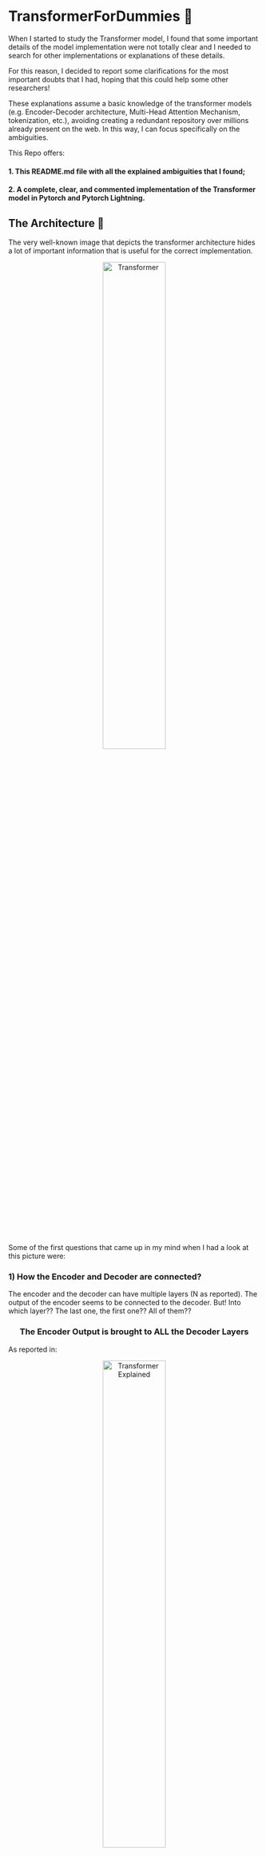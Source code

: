# TransformerForDummies :rocket:
When I started to study the Transformer model, I found that some important details of the model implementation were not totally clear and I needed to search for other implementations or explanations of these details.

For this reason, I decided to report some clarifications for the most important doubts that I had, hoping that this could help some other researchers!

These explanations assume a basic knowledge of the transformer models (e.g. Encoder-Decoder architecture, Multi-Head  Attention Mechanism, tokenization, etc.), avoiding creating a redundant repository over millions already present on the web. In this way, I can focus specifically on the ambiguities.

This Repo offers:

#### 1. This README.md file with all the explained ambiguities that I found;
#### 2. A complete, clear, and commented implementation of the Transformer model in Pytorch and Pytorch Lightning.


## The Architecture :tada: 
The very well-known image that depicts the transformer architecture hides a lot of important information that is useful for the correct implementation.
<p align="center">
<img src="./assets/Transformer_architecture.png" alt="Transformer" width="50%"/>
</p>

Some of the first questions that came up in my mind when I had a look at this picture were:
### 1) **How the Encoder and Decoder are connected?**

The encoder and the decoder can have multiple layers (N as reported). The output of the encoder seems to be connected to the decoder. 
But! Into which layer?? The last one, the first one?? All of them??

### <center>**The Encoder Output is brought to ALL the Decoder Layers**</center>
As reported in:

<p align="center">
<img src="./assets/transformer_explained.png" alt="Transformer Explained" width="50%"/>
</p>

Picture taken by (https://www.truefoundry.com/blog/transformer-architecture)

### 2) **How is the encoder's output connected to the 'Multi-Head Attention of the Decoder'?**
Every attention block has three inputs that should Query, Key, and Value. Which one is what??

###  <p align=center>**The Keys and the Values come from the Encoder, the Queries come from the last sublayer of the decoder.**</p>

<p align="center">
<img src="./assets/answer_2.jpg" alt="Paragraph" width="35%"/>
</p>

Both the above answers could be extracted with a bit of interpretation from:
<p align="center">
<img src="./assets/paragraph_1.jpg" alt="Paragraph" width="70%"/>
</p>
Notice the phrase: 

*This allows every position in the decoder to attend over all the positions in the input sequence*, this sentence will also be useful later.


### 3) **What's the difference between the three different attention blocks?**

In the rest of the README we'll call:
- **Self-Attention block** of the encoder: the attention block of the encoder (of course :) )
- **Masked-Self-Attention block** of the decoder: you got it!
- **Cross-Attention block**: the block where the encoder is connected to the decoder.

Later a more detailed answer!

## The Masks :collision:

I admit that I struggled a bit to understand well how the masking is used in this model, mainly because a looot of things are given for granted, and appear clear and obvious only when you start to implement things and problems come up.

### 1) **How the mask is included in the Masked-Self-Attention block of the decoder?**

### The Look-Ahead/Causal Mask

First of all, I would have named the "Look Ahead Mask" as the "DON'T Look Ahead Mask". This mask is used by the decoder to allow the computation of attention only backward in the sentence.

Yes, it makes sense, but why?? Well, because at the inference time, the decoder will act in an auto-regressive manner, which means that it only has the encoder's input as a complete sentence, and the decoder should generate a word at a time during inference. Hence, only using the already generated words. For this reason, we need to force at training time to learn to predict the ground-truth output sentence without looking at the next words, otherwise, that's cheating!

Here we report the shape of the "Don't look ahead mask" also called "Causal Mask":
$M^C \in \mathbb{R}^{L x L}$

$$M^C = \begin{bmatrix} 
0 & -\infty & -\infty &  -\infty & -\infty &  -\infty  \\\
0 & 0 & -\infty & -\infty & -\infty & -\infty \\\
0 & 0 & 0 & -\infty & -\infty & -\infty \\\
0 & 0 & 0 & 0 & -\infty & -\infty \\\
0 & 0 & 0 & 0 & 0 & -\infty \\\
0 & 0 & 0 & 0 & 0 & 0 
\end{bmatrix}
$$

Notice that the size of the mask is $L \times L$ which is the length of the sentence. 

The matrix is composed of zeros and $-\infty$, we'll see in a moment why.

### **The computation of the masked attention is then**:


$$
    \mathop{\text{Attention}}(Q, K, V) = \mathop{\text{Softmax}}\bigg(\frac{QK^{T}}{\sqrt{d_k}} + M^C\bigg)V
$$

Notice the mask is inside the softmax function.

This is done because if we consider $Q \in \mathbb{R}^{L \times 1}, K \in \mathbb{R}^{L \times 1}, V \in \mathbb{R}^{L \times 1}$. We would have $QK^{T} \in \mathbb{R}^{L \times L}$

Now, **the $\mathop{\text{Softmax}}$ function is applied row-wise**, this is just because the later multiplication with $V$ is on the right-hand side.

Remind that $\mathop{\text{Softmax}}(x_i) = \frac{e^{x_i}}{\sum_i e^{x_i}}$, where the $x_i$ is in a set $X = {x_1, x_2, ..., x_n}$, this function just reweights the value to be summed to 1.

Hence, when the value is $-\infty$ the softmax gives a weight of $0$ that means "don't consider this value".

With an example everything is always clearer!

$$Q = K = V = \begin{bmatrix}1 \\\
2 \\\
3 \\\
4 \\\
5 \\\
6 \end{bmatrix} \in \mathbb{R}^{L \times 1}, L = 6
$$

$$QK^{T} = \begin{bmatrix} 1 \\\
2 \\\
3 \\\
4 \\\
5 \\\
6 \end{bmatrix} * \begin{bmatrix} 1 & 2 & 3 & 4 & 5 & 6 \end{bmatrix} \\
= \begin{bmatrix} 1 & 2 & 3 & 4 & 5 & 6 \\\ 
2 & 4 & 6 & 8 & 10 & 12 \\\
3 & 6 & 9 & 12 & 15 & 18 \\\
4 & 8 & 12 & 16 & 20 & 24  \\\ 
5 & 10 & 15 & 20 & 25 & 30\\\
6 & 12 & 18 & 24 & 30 & 36 
\end{bmatrix}$$

That of course is simmetric. Moreover, we have that $QK^{T} = \frac{QK^{T}}{\sqrt{d_k}}$ where $d_k$ is just the dimension of the single vector that in our example is just 1.

$$\frac{QK^{T}}{\sqrt{d_k}} = \begin{bmatrix} 1 & 2 & 3 & 4 & 5 & 6 \\\ 
2 & 4 & 6 & 8 & 10 & 12 \\\
3 & 6 & 9 & 12 & 15 & 18 \\\
4 & 8 & 12 & 16 & 20 & 24  \\\ 
5 & 10 & 15 & 20 & 25 & 30\\\
6 & 12 & 18 & 24 & 30 & 36 
\end{bmatrix}$$

$$\frac{QK^{T}}{\sqrt{d_k}} + M^C = \begin{bmatrix} 
1 & -\infty & -\infty & -\infty & -\infty &  -\infty  \\\
2 & 4 & -\infty & -\infty & -\infty & -\infty \\\
3 & 6 & 9 & -\infty & -\infty & -\infty \\\
4 & 8 & 12 & 16 & -\infty &  -\infty\\\
5 & 10 & 15 & 20 & 25 & -\infty  \\\
6 & 12 & 18 & 24 & 30 & 36 
\end{bmatrix}$$

Now we need to apply the **softmax function ROW-WISE**. Why row-wise? because remember that we are using column vectors:
$Q = K = V \in \mathbb{R}^{L \times 1}$ for this reason after the softmax we have $\mathop{\text{Softmax}}(\frac{QK^T}{\sqrt{d_k}}) \in \mathbb{R}^{L \times L}$ that multiplied by $V \in \mathbb{R}^{L \times 1}$ we have a new column vector $A \in \mathbb{R}^{L \times 1}$ ( $(L \times L) \times (L \times 1) = L \times (L \times L) \times 1 = L \times 1$ )


### ACHTUNG :anger:

#### 1. The softmax function is numerically unstable for $-\infty$. For this reason, we need to modify $-\infty$ values in a VERY HIGH NEGATIVE VALUE like -1E15;
#### 2. The softmax function is applied "for each row"! But remember how Pytorch handles the dimensions!

This could be trivial for the practitioners but it's important to explicate everything (the repo is called **TransformerForDummies** after all :D)

First of all, remember what the "dimensions" mean in pytorch: dim = 0, means that you are indexing through the rows! Dim = 1  means that you are indexing through the columns.
<p align="center">
<img src="./assets/tensor.jpg" alt="Transformer Explained" width="70%"/>
</p>

However, the Pytorch documentation of the softmax function reports:
<p align="center">
<img src="./assets/softmax.png" alt="Transformer Explained" width="90%"/>
</p>

That in this case means that every row will be "collapsed" independently to compute the softmax.
Hence, after the:

```python
values = torch.softmax(values, dim=-1)
```
Using the last dimension! That in our case will be all the whole rows!

We'll have:

$$
    \mathop{\text{Softmax}}\bigg(\frac{QK^{T}}{\sqrt{d_k}} + M^C\bigg) = \begin{bmatrix} 
1.0000e+00 & 0 & 0 & 0 & 0 &  0  \\\
1.1920e-01 & 8.8080e-01 & 0 & 0 & 0 & 0\\\
2.3556e-03 & 4.7314e-02 & 9.5033e-01 & 0 & 0 & 0\\\
6.0317e-06 & 3.2932e-04 & 1.7980e-02 & 9.8168e-01 & 0 &  0 \\\
2.0473e-09 & 3.0384e-07 & 4.5094e-05 & 6.6925e-03 & 9.9326e-01 & 0  \\\
9.3344e-14 & 3.7658e-11 & 1.5192e-08 & 6.1290e-06 &  2.4726e-03 & 9.9752e-01
\end{bmatrix}
$$

The sum "for each row" is always 1.0, try to believe!

Finally, we can compute the output values of the attention mechanism:

$$\mathop{\text{Softmax}}\bigg(\frac{QK^{T}}{\sqrt{d_k}} + M^C\bigg)V = \begin{bmatrix} 
1.0000e+00 & 0 & 0 & 0 & 0 &  0  \\\
1.1920e-01 & 8.8080e-01 & 0 & 0 & 0 & 0\\\
2.3556e-03 & 4.7314e-02 & 9.5033e-01 & 0 & 0 & 0\\\
6.0317e-06 & 3.2932e-04 & 1.7980e-02 & 9.8168e-01 & 0 &  0 \\\
2.0473e-09 & 3.0384e-07 & 4.5094e-05 & 6.6925e-03 & 9.9326e-01 & 0  \\\
9.3344e-14 & 3.7658e-11 & 1.5192e-08 & 6.1290e-06 &  2.4726e-03 & 9.9752e-01
\end{bmatrix} * \begin{bmatrix} 1 \\\ 2 \\\ 3 \\\ 4 \\\ 5 \\\ 6\end{bmatrix}$$

The results is:

$$\mathop{\text{Attention}}(Q, V, K) = \begin{bmatrix}
    1.0\\\
    1.8808 \\\
    2.9480 \\\
    3.9813 \\\
    4.9932 \\\
    5.9975
    \end{bmatrix}$$

This new vector represents a weighted combination of the values of  $V$, in fact, the first component considers only the first value, the second component is the weighted sum of the first two components, and so on...
### The Padding Mask

The Padding mask could seem trivial at first sight, but it has its own quibbles. The first reason why it is necessary is that **not all the sentences have the same length!**
We:
- **Add Padding tokens to bring all the sentences to have the same length;**
- **Create a mask that "block" the softmax function to consider this token that are uninformative.**

## The padding Mask: requires a paragraph for itself... :fire:
### 1) What if I do not want to use multiple sentences?? (BATCH SIZE = 1)?

### ***<p align=center>In this case we don't need a padding mask</p>***

### 2) Wait? But the encoder's input and the decoder's input can have different lengths? What about the padding then?

### ***<p align=center>The two inputs can have a different lengths. </p>***

Let's assume that we have the batch size equal to 1, the encoder output is $X \in \mathbb{R}^{L_1 \times E}$ and the input of the decoder is $Y \in \mathbb{R}^{L_2 \times E}$ (the same dimensionality of the input of the decoder is reported till the point of the conjunction of the two, that is the "Cross-Attention"), where $L_1$ is the length of the sentence in the encoder, $L_2$ is the length of the sentence in the decoder, $E$ is the embedding size.

First of all, the $E$ should be the same for the encoder and the decoder, if it is not obvious now, it will be in a second.

About the two sequence lengths instead, we remind from the answer 2, that the decoder offers the query to the attention, the encoder the keys, and the values instead. Hence, $Q \in \mathbb{R}^{L_2 \times E}, K \in \mathbb{R}^{L_1 \times E}, V \in \mathbb{R}^{L_1 \times E}$

$$\frac{QK^{T}}{\sqrt{|E|}} \in \mathbb{R}^{(L_2 \times E) \times (E \times L_1)} = \mathbb{R}^{L_2 \times L_1}$$

This first explains why the embedding size should be equal for the both encoder and the decoder (basic linear algebra).

Then, after the attention computation:

$$\mathop{\text{Softmax}}(\frac{Q_{d}K_{e}^{T}}{\sqrt{|E|}})V_{e} \in \mathbb{R}^{(L_2 \times L_1) \times (L_1 \times E)} = \mathbb{R}^{L_2 \times E}$$

where the pedices $e$ and $d$ denote the encoder and the decoder respectively, since we're talking about the Cross-Attention block.
So,
### ***<p align=center>In this case the decoder's output will have the same decoder's input length. </p>***

From a practical point of view though, we need to understand when have different lengths is convenient, necessary or else:
- *Training*: 
  - During the training, the batch size is larger than 1, so the padding _IS NECESSARY_;
  -	In theory, it is also possible to create batches for the encoder and the decoder of different lengths (sequence lengths, not the batch size of course). This can be annoying from the implementation point of view, but it could be convenient if there is a large difference in the lengths of the sequences between the two languages (if we consider a translation  task);
  - In practise during the training, the dataloader is often implemented using the same lengths for the encoder's and decoder's inputs.
- *Inference*:
  - At inference time (manually testing the model for example) we often use just one input, in this case, we don't need the padding since the batch size = 1.
  - On the other hand, if we implemented the model in such a way it is possible to have different sizes of the encoder's input and output, we don't even need the padding for the input.

Recap:
- The padding is used for two reasons:
  - Aligning the sequences for the same batch;
  - Aligning the sequences between the two batches of encoder and decoder (depends on the implementation).

### 4) What is the shape of the padding Mask? How is it employed?

First, if we want to talk about padding mask we need to consider the Batch size > 1 that we'll name $B$. Hence, $Q \in \mathbb{R}^{B \times L \times E}, K \in \mathbb{R}^{B \times L \times E}, V \in \mathbb{R}^{B \times L \times E}$, $L$ is the sequence length and $E$ is the embedding size.

Now, we'll use an arbitrary value for the padding token $[\text{PAD}]$, to align all the $|B|$ sequences to the same length $L$. 

As an example, the "proto-padding-mask" where $|B| = 4$ and $|L| = 6$, will be:

$$|B| \underbrace{\begin{bmatrix} x_1 & x_2 & [\text{PAD}] & [\text{PAD}] & [\text{PAD}] & [\text{PAD}] \\\
    x_3 & x_4 & x_5 & x_6 & [\text{PAD}] & [\text{PAD}] \\\
x_7 & x_8 & x_9 & [\text{PAD}] & [\text{PAD}] & [\text{PAD}] \\\
x_{10} & x_{11} & x_{12} & x_{13}] & x_{14} & [\text{PAD}] 
\end{bmatrix}}_{|L|}$$

Remember that the scaled-dot-product attention function with a generic mask is:

$$
    \mathop{\text{Attention}}(Q, K, V) = \mathop{\text{Softmax}}(\frac{QK^{T}}{\sqrt{d_k}} + M)V
$$

for the operation $QK^{T}$ the transposition for the tensor $K$ is done only on the last two dimensions (the batch dim is not considered), so 

$$QK^{T} \in \mathbb{R}^{(B \times L \times E) \times (B \times E \times L) } = \mathbb{R}^{B \times L \times L}
$$

Now, for each sentence in the set of size $|B|$ we have a $L \times L$ matrix that should be masked. 
To better understand how to construct our padding mask we can make and example with a single sentence, let's say the third row!

$$Q = K = \begin{bmatrix}x_7 \\\
x_8 \\\
x_9 \\\
[\text{PAD}] \\\
[\text{PAD}] \\\ 
[\text{PAD}] \end{bmatrix}\in \mathbb{R}^{1xLxE}$$

Considering every element like $x_7 \in \mathbb{R}^{E}$. So,

$$QK^{T} = \begin{bmatrix}x_7 \\\
x_8 \\\
x_9 \\\
[\text{PAD}] \\\
[\text{PAD}] \\\ 
[\text{PAD}] \end{bmatrix} * \begin{bmatrix}x_7 & x_8 & x_9 & [\text{PAD}] & [\text{PAD}] & [\text{PAD}] \end{bmatrix} = \begin{bmatrix} x_7x_7 & x_7x_8 & x_7x_9 & x_7[\text{PAD}] & x_7[\text{PAD}] & x_7[\text{PAD}] \\\
x_8x_7 & x_8x_8 & x_8x_9 & x_8[\text{PAD}] & x_8[\text{PAD}] & x_8[\text{PAD}] \\\
x_9x_7 & x_9x_8 & x_9x_9 & x_9[\text{PAD}] & x_9[\text{PAD}] & x_9[\text{PAD}] \\\
[\text{PAD}]x_7 & [\text{PAD}]x_8 & [\text{PAD}]x_9 & [\text{PAD}][\text{PAD}] & [\text{PAD}][\text{PAD}] & [\text{PAD}][\text{PAD}] \\\
[\text{PAD}]x_7 & [\text{PAD}]x_8 & [\text{PAD}]x_9 & [\text{PAD}][\text{PAD}] & [\text{PAD}][\text{PAD}] & [\text{PAD}][\text{PAD}] \\\
[\text{PAD}]x_7 & [\text{PAD}]x_8 & [\text{PAD}]x_9 & [\text{PAD}][\text{PAD}] & [\text{PAD}][\text{PAD}] & [\text{PAD}][\text{PAD}] 
\end{bmatrix}
$$

It's easy to see that every position in which we have a multiplication by the padding token (actually a dot product because every entry is $\in \mathbb{R}^{E}$) should be masked.

Hence, our padding mask for the third sentence will be:

$$
    M^{P}_3 = \begin{bmatrix} 0 & 0 & 0 & -\infty & -\infty & -\infty \\\
0 & 0 & 0 & -\infty & -\infty & -\infty \\\
0 & 0 & 0 & -\infty & -\infty & -\infty \\\
-\infty & -\infty & -\infty & -\infty & -\infty & -\infty \\\
-\infty & -\infty & -\infty & -\infty & -\infty & -\infty  \\\
-\infty & -\infty & -\infty & -\infty & -\infty & -\infty  
\end{bmatrix}
$$

It's easy to derive this mask with these operations:

```python
B = 1
L = 6
padding_mask = torch.FloatTensor([False, False, False, False, True, True]).unsqueeze(0).unsqueeze(0)
padding_mask_right = padding_mask.repeat(1, L, 1)
padding_mask_left = padding_mask_right.transpose(-1, -2)
padding_mask = (padding_mask_left | padding_mask_right).float()
padding_mask[padding_mask == 1.] = -torch.inf
```
but I'm pretty sure more efficient ways exists. 
It's important to notice also from the implementation, that the padding mask is like it is composed by two masks. This is because $Q$ and $K^T$ are vector with each having its own padding mask. 
In this case the two vectors are the same so the resulting padding mask is simmetric.


Hence, we'll have a different Padding mask for each sentence. 

$$M^{P} = \[ M^{P}_1, ..., M^{P}_B \]$$

### 3) Ok, but the Transformer has 3 attention blocks in which one I should insert the padding mask?

This is probably one of the hardest questions I had to find an answer to. Let's start with the most trivial things. The Masked-Self-Attention block of course needs the Causal Mask, and that's ok. However, the most reasonable thing is that both the Self-attention block of the encoder and the Masked-Self-Attention block of the Decoder, also need a padding  Mask. This is because as reported in the article:

- _"The encoder contains self-attention layers. In a self-attention layer all of the keys, values
and queries come from the same place, in this case, the output of the previous layer in the
encoder. Each position in the encoder **can attend to all positions** in the previous layer of the
encoder."_
- _"Similarly, self-attention layers in the decoder allow each position in the decoder **to attend to
all positions** in the decoder up to and including that position. We need to prevent leftward
information flow in the decoder to preserve the auto-regressive property. We implement this
inside of scaled dot-product attention by masking out (setting to −∞) all values in the input
of the softmax which correspond to illegal connections. See Figure 2"_

When the article mentions that the self-attention blocks should attend to "all the positions", it's reasonable to think that only the meaningful part should be attended to, so excluding the padding token. Hence, until now we have: the Encoder's Self-Attention block needs the  Padding Mask; the Decoder's Masked-Self-Attention block needs padding  Mask + Causal Mask.
#### Perfect! **But what about the Cross-Attention block in the decoder?** 

The article reports:

<p align="center">
<img src="./assets/paragraph_1.jpg" alt="Paragraph" width="90%"/>
</p>

So, if we need to consider the same rationale where "all the positions"  means all the meaningful positions, Do we need to combine two padding masks??, the encoder's and the decoder's, also considering that Queries come from the decoder and the Keys from the encoder?? However, since I didn't want to speculate much, I needed to investigate more.

First of all, I found that the same question has been asked a lot around the web, but few times I've seen a reasonable answer: [HERE](https://medium.com/@sxyxiaoyao/i-have-a-question-about-this-line-code-why-we-need-memory-mask-in-decoder-ab7d5a9e8060) [HERE](https://github.com/pytorch/pytorch/issues/124931) [HERE](https://stackoverflow.com/questions/62170439/difference-between-src-mask-and-src-key-padding-mask) [HERE](https://medium.com/@bavalpreetsinghh/transformer-from-scratch-using-pytorch-28a5d1b2e033) [HERE](https://datascience.stackexchange.com/questions/65067/proper-masking-in-the-transformer-model) [HERE](https://datascience.stackexchange.com/questions/88097/why-do-transformers-mask-at-every-layer-instead-of-just-at-the-input-layer) [HERE](https://ai.stackexchange.com/questions/25041/is-the-decoder-mask-triangular-mask-applied-only-in-the-first-decoder-block-o)

Unfortunately, not all the answers were clear and agreed with each other. Despite this, I tried to have my answer, mainly  based on these factors:

- The official Pytorch Implementation of the Transformer model has as parameter the **_memory_mask_** [HERE](https://pytorch.org/docs/stable/generated/torch.nn.Transformer.html)
- [This article](https://medium.com/@bavalpreetsinghh/transformer-from-scratch-using-pytorch-28a5d1b2e033) reports that it is necessary to avoid conflict. Which conflict? Not explained.
- [This](https://stackoverflow.com/questions/62170439/difference-between-src-mask-and-src-key-padding-mask) instead reports that the memory mask is just the same as the encoder-input's Padding mask, so in general applied to the Keys. Ok, but why?

Ok, my catch on this is: 
1. The Cross-Attention block needs a padding Mask; 
2. In the official implementations there is what is called Memory Mask that seems to be a copy of the encoder's input padding mask; 
3. I haven't found anything about the inclusion of the decoder's input padding mask.

However, I wasn't satisfied with this. I had to prove the sense by myself. 

So, let's start with an example where queries come from the decoder, and the keys and values are the same vector from the encoder output.

$Q_d \in \mathbb{R}^{L_2 \times E}, K_e^T \in \mathbb{R}^{E \times L_1}, V_e \in \mathbb{R}^{L_1 \times E}$ with $E = 1$

$$Q_d = \begin{bmatrix}
    1\\\
    2 \\\
    3 \\\
    [\text{null}_d] \\\
    [\text{null}_d] \\\
    [\text{null}_d]
    \end{bmatrix}; K_e^T = \begin{bmatrix} 4 & 5 & 6 & 7 & [\text{null}_e] & [\text{null}_e]\end{bmatrix};  V_e = \begin{bmatrix}
    4\\\
    5 \\\
    6 \\\
    7 \\\
    [\text{null}_e] \\\
    [\text{null}_e]
    \end{bmatrix};$$


$$Q_dK_e^T = \begin{bmatrix} 4 & 5 & 6 & 7 & 1*[\text{null}_e] & 1*[\text{null}_e] \\\
     8 & 10 & 12 & 14 & 2*[\text{null}_e] & 2*[\text{null}_e] \\\
     12 & 15 & 18 & 21 & 3*[\text{null}_e] & 3*[\text{null}_e] \\\
     [\text{null}_d] * 4 & [\text{null}_d] * 5 & [\text{null}_d] * 6 & [\text{null}_d] * 7 & [\text{null}_d] * [\text{null}_e] & [\text{null}_d] * [\text{null}_e] \\\
    [\text{null}_d] * 4 & [\text{null}_d] * 5 & [\text{null}_d] * 6 & [\text{null}_d] * 7 & [\text{null}_d] * [\text{null}_e] & [\text{null}_d] * [\text{null}_e]  \\\
    [\text{null}_d] * 4 & [\text{null}_d] * 5 & [\text{null}_d] * 6 & [\text{null}_d] * 7 & [\text{null}_d] * [\text{null}_e] & [\text{null}_d] * [\text{null}_e]\end{bmatrix}$$

Where $\text{null}_d$ or $\text{null}_e$ represent the values in the vector correspondent to the Padding values of decoder and encoder respectively.

Now let's consider the three possibilities for the Padding mask:  encoder's input Padding mask, decoder's input padding mask, and a combination of both.
More precisely, since the computation of the $Q_dK_e^T$ has the query from the decoder and the keys from the encoder, we'll call the "left decoder's input Padding mask"  and "right encoder's input Padding mask" respectively.

$$M_e^{\text {right }} = \begin{bmatrix} 0 & 0 & 0 & 0 & -\infty & -\infty\\\
 0 & 0 & 0 & 0 & -\infty & -\infty \\\
0 & 0 & 0 & 0 & -\infty & -\infty \\\
0 & 0 & 0 & 0 & -\infty & -\infty \\\
0 & 0 & 0 & 0 & -\infty & -\infty \\\
0 & 0 & 0 & 0 & -\infty & -\infty 
\end{bmatrix}
$$

$$M_d^{\text{left}} = \begin{bmatrix} 0 & 0 & 0 & 0 & 0 & 0\\\
 0 & 0 & 0 & 0 & 0 & 0 \\\
0 & 0 & 0 & 0 & 0 & 0 \\\
-\infty & -\infty & -\infty & -\infty & -\infty & -\infty  \\\
-\infty & -\infty & -\infty & -\infty & -\infty & -\infty  \\\
-\infty & -\infty & -\infty & -\infty & -\infty & -\infty 
\end{bmatrix}
$$

$$M_d^{\text{left}} +  M_e^{\text {right }}  = \begin{bmatrix} 0 & 0 & 0 & 0 & -\infty & -\infty\\\
 0 & 0 & 0 & 0 & -\infty & -\infty\\\
0 & 0 & 0 & 0 & -\infty & -\infty \\\
-\infty & -\infty & -\infty & -\infty & -\infty & -\infty  \\\
-\infty & -\infty & -\infty & -\infty & -\infty & -\infty  \\\
-\infty & -\infty & -\infty & -\infty & -\infty & -\infty 
\end{bmatrix}
$$

Ok, now let's apply the three possibilities, and see what happens.

#### Right Encoder's input padding mask

$$\frac{Q_{d}K_{e}^{T}}{\sqrt{d_k}} + M_e^{\text {right }}  = \begin{bmatrix} 4 & 5 & 6 & 7 & -\infty & -\infty \\\
 8 & 10 & 12 & 14 & -\infty & -\infty \\\
 12 & 15 & 18 & 21 & -\infty & -\infty \\\
 [\text{null}_d]*4 & [\text{null}_d]*5 & [\text{null}_d]*6 & [\text{null}_d]*7 & -\infty & -\infty \\\
[\text{null}_d]*4 & [\text{null}_d]*5 & [\text{null}_d]*6 & [\text{null}_d]*7 & -\infty & -\infty  \\\
[\text{null}_d]*4 & [\text{null}_d]*5 & [\text{null}_d]*6 & [\text{null}_d]*7 & -\infty & -\infty 
\end{bmatrix}
$$

$$\mathop{\text{Softmax}}(\frac{Q_{d}K_{e}^{T}}{\sqrt{d_k}} + M_e^{\text {right }})V_e = \begin{bmatrix} 0.0321 & 0.0871 & 0.2369 & 0.6439 & 0 & 0 \\\
0.0021 & 0.0158 & 0.1171 & 0.8650 & 0 & 0 \\\
 1.1727e-04 &  2.3554e-03 & 4.7309e-02 & 9.5022e-01 & 0 & 0\\\
 w_1^{null} & w_2^{null} & w_3^{null} & w_4^{null} & 0 & 0 \\\
w_5^{null} & w_6^{null} & w_7^{null} & w_8^{null} & 0 & 0   \\\
w_9^{null} & w_{10}^{null} & w_{11}^{null} & w_{12}^{null} & 0 & 0 
\end{bmatrix}* \begin{bmatrix}
    4\\\
    5 \\\
    6 \\\
    7 \\\
    [\text{null}_d] \\\
    [\text{null}_d]
    \end{bmatrix} \\
 = \begin{bmatrix} 6.4926 \\\
6.845 \\\
6.9476 \\\
W_1^{null} \\\
W_2^{null} \\\
W_3^{null}
\end{bmatrix}
$$

Where $w_x^{null}$ represent a weight from a non-relevant position and $W_x^{null}$ represent a dot product out of a matrix multiplication that contains some $w_x^{null}$ values.
As it is possible to see the output vector contains at the end some values that represent the padding.

#### Left Decoder's input padding mask

$$\frac{Q_{d}K_{e}^{T}}{\sqrt{d_k}} + M_d^{\text{left}} = \begin{bmatrix} 4 & 5 & 6 & 7 & 1*[\text{null}_e] & 1*[\text{null}_e] \\\
 8 & 10 & 12 & 14 & 2*[\text{null}_e] & 2*[\text{null}_e] \\\
 12 & 15 & 18 & 21 & 3*[\text{null}_e] & 3*[\text{null}_e] \\\
-\infty & -\infty & -\infty & -\infty & -\infty & -\infty  \\\
-\infty & -\infty & -\infty & -\infty & -\infty & -\infty  \\\
-\infty & -\infty & -\infty & -\infty & -\infty & -\infty 
\end{bmatrix}
$$

$$\mathop{\text{Softmax}}(\frac{Q_{d}K_{e}^{T}}{\sqrt{d_k}} + M_d^{\text{left}} )V_e = \begin{bmatrix} w_1^{dirty} & w_2^{dirty} & w_3^{dirty} & w_4^{dirty} & w_5^{null} & w_6^{null} \\\
w_1^{dirty} & w_2^{dirty} & w_3^{dirty} & w_4^{dirty} & w_5^{null} & w_6^{null} \\\
w_1^{dirty} & w_2^{dirty} & w_3^{dirty} & w_4^{dirty} & w_5^{null} & w_6^{null} \\\
0.1666 & 0.1666 & 0.1666 & 0.1666 & 0.1666 & 0.1666  \\\
0.1666 & 0.1666 & 0.1666 & 0.1666 & 0.1666 & 0.1666  \\\
0.1666 & 0.1666 & 0.1666 & 0.1666 & 0.1666 & 0.1666 
\end{bmatrix} * \begin{bmatrix}
    4\\\
    5 \\\
    6 \\\
    7 \\\
    [\text{null}_d] \\\
    [\text{null}_d]
    \end{bmatrix} = \begin{bmatrix} W_1^{dirty} \\\
W_2^{dirty} \\\
W_3^{dirty} \\\
W_4^{null} \\\
W_5^{null} \\\
W_6^{null}
\end{bmatrix}
$$

Here I called $w_x^{dirty}$ the weights values out of the softmax computed also using some values from the padding positions. 
As it is possible to see the output in this case is composed by "dirty" values and null values.

Finally, the combination of both the padding masks.
#### Both Encoder's and  Decoder's input padding mask

$$
\frac{Q_{d}K_{e}^{T}}{\sqrt{d_k}} + M_d^{\text{left}} + M_e^{\text {right }} = \begin{bmatrix} 4 & 5 & 6 & 7 & -\infty & -\infty \\\
 8 & 10 & 12 & 14 & -\infty & -\infty \\\
 12 & 15 & 18 & 21 & -\infty & -\infty \\\
-\infty & -\infty & -\infty & -\infty & -\infty & -\infty  \\\
-\infty & -\infty & -\infty & -\infty & -\infty & -\infty  \\\
-\infty & -\infty & -\infty & -\infty & -\infty & -\infty 
\end{bmatrix}
$$
$$
\mathop{\text{Softmax}}(\frac{Q_{d}K_{e}^{T}}{\sqrt{d_k}} + M_d^{\text{left}} + M_e^{\text {right }})V_e = \begin{bmatrix} 0.0321 & 0.0871 & 0.2369 & 0.6439 & 0 & 0 \\\
0.0021 & 0.0158 & 0.1171 & 0.8650 & 0 & 0 \\\
 1.1727e-04 &  2.3554e-03 & 4.7309e-02 & 9.5022e-01 & 0 & 0\\\
0.1666 & 0.1666 & 0.1666 & 0.1666 & 0.1666 & 0.1666  \\\
0.1666 & 0.1666 & 0.1666 & 0.1666 & 0.1666 & 0.1666  \\\
0.1666 & 0.1666 & 0.1666 & 0.1666 & 0.1666 & 0.1666 
\end{bmatrix} * \begin{bmatrix}
    4\\\
    5 \\\
    6 \\\
    7 \\\
    [\text{null}_d] \\\
    [\text{null}_d]
    \end{bmatrix} = \begin{bmatrix} 6.4926 \\\
6.845 \\\
6.9476 \\\
W_1^{null} \\\
W_2^{null} \\\
W_3^{null}
\end{bmatrix}
$$

### Finally we have our answer!
First!

$$\mathop{\text{Softmax}}(\frac{Q_{d}K_{e}^{T}}{\sqrt{d_k}} + M_d^{left} + M_e^{\text {right }})V_e = \mathop{\text{Softmax}}(\frac{Q_{d}K_{e}^{T}}{\sqrt{d_k}} + M_e^{\text {right }})V_e$$

Using the decoder's input padding mask would create dirty values. Hence, using the right encoder's input padding mask is the best choice. 
Not using any padding mask for the Cross-Attention block would create dirty values. 

Just to experimentally validate this assertion I trained a simple Transformer model and I found that with the right padding mask for the Cross-Attention block leads to better validation accuracy respect to not using any.
(7.154 vs 7.3 of Validation loss after 1 epoch)

## Padding Mask usage Recap:

#### - **Encoder's Self-Attention block wants: Encoder's input Padding Mask**
#### - **Decoder's Masked-Self-Attention block wants: Decoder's input Padding MASK + Causal Mask**
#### - **Encoder-Decoder Cross-Attention block wants: Encoder's input Padding Mask**

<p align="center">
<img src="./assets/Padding_Masks.png" alt="Transformer Architecture with masks annotated" width="50%"/>
</p>


### Recap for the Masking

#### - Self-Attention Encoder block: 

$$\mathop{\text{SelfAttention}}(Q_{e}, K_{e}, V_{e}) = \mathop{\text{Softmax}}(\frac{Q_{e}K_{e}^{T}}{\sqrt{d_k}} + M_e^{P})V_{e}$$

$M_e^{P} = M_e^{\text{left}} + M_e^{\text {right }}$ that is $M_e^{\text{left}} = M_e^{\text{right}^T}$
#### - Decoder MASKED Self-Attention block:

$$\mathop{\text{MaskedSelfAttention}}(Q_{d}, K_{d}, V_{d}) = \mathop{\text{Softmax}}(\frac{Q_{d}K_{d}^{T}}{\sqrt{d_k}} + M_d^{P} + M^{C})V_{d}$$

$M_d^{P} = M_d^{\text{left}} + M_d^{\text {right }}$ that is $M_d^{\text{left}} = M_d^{\text {right }^T}$
#### - Encoder-Decoder Cross-Attention block: 

$$\mathop{\text{CrossAttention}}(Q_{d}, K_{e}, V_{e}) = \mathop{\text{Softmax}}(\frac{Q_{d}K_{e}^{T}}{\sqrt{d_k}} + M_e^{\text {right }})V_{e}$$

Where the pedices $e$ or $d$ in this case stand for Encoder and Decoder. $M^P$ is the padding Mask, $M^C$ is the Causal Mask, $d_k$ is the embedding dimension that in our case is $E$, (in whole in example we didn't mention the different heads).

## The Embeddings :grey_question:

### 1) How the embeddings layers are implemented?

The embeddings layer are used to map each token into a vector. 

To allow this it's easy to just use the *torch.nn.Embedding(num_embeddings, embedding_dim, ...)* class. Internally the class is just a linear layer that maps an integer into a vector. Still more under the hood, each integer is considered in one-hot-encoding.

Hence, the parameters will be:
- num_embeddings = VOCABULARY SIZE
- embedding_dim = EMBEDDING SIZE

Unfortunately for this reason, the embedding layer is one of the storage heavy part of the model. Let's make an example:
VOCABULARY SIZE = 50k and EMBEDDING SIZE = 512, we'll have a linear layer of $512 \times 50'000 = 25,6*10^6$ parameters, that are more than 25,6 millions of parameters. 

Moreover, considering that we have two different embeddings layers ( one for the encoder and one for the decoder), we have more than 50 millions parameters just for the first step of the processing.
Remind that this layer is trainable.
## The last layer of the Decoder :fearful:

Even if this part is almost straightforward, in the paper is the most ambiguous one. 

It's intuitive that we just need a linear layer and a softmax to have a "vocabulary-sized" vector of probabilities to sample the most probable next word.
However, let's read:

<p align="center">
<img src="./assets/Embeddings.png" alt="Paragraph" width="70%"/>
</p>

We first read
- *[...], **we share the same weight matrix between the two embedding layers and the pre-softmax
linear transformation**, [...].*

Wait Wait Wait!
- I can accept a weights sharing between the embedding layer of the Decoder and its last layer, because maybe we just want to save some parameters and because the vocabulary for the target sentence in the decoder is the same in output of course...
- But WHY?? It should be shared with the Encoder's embedding layer, that probably will have a different vocabulary, since this model is generally considered for a task like Translation??? Am I missing something? :confounded:

I searched a lot and I found one only sensed answer, thanks to 'noe' on Datascience.Stackexchange:

- *The source and target embeddings can be shared or not. This is a design decision. They are normally shared if the token vocabulary is shared, and this normally happens when you have languages with the same script (i.e. the Latin alphabet). If your source and target languages are e.g. English and Chinese, which have different writing systems, your token vocabularies would probably not be shared, and then the embeddings wouldn't be shared either. NOE*

- *Then, the linear projection before the softmax can be shared with the target embedding matrix. This is also a design decision. It is frequent to share them. NOE*

uff...okok I took a sigh of relief, it was as I thought, just a task dependent design choice.

For the all answer refer [HERE](https://datascience.stackexchange.com/questions/84930/weights-shared-by-different-parts-of-a-transformer-model "Why sharing weights") 

Hence, my recap is:

#### 1. Decoder Embedding Layer and final Linear Layer before the softmax share the weights;

This is actually a design choice also to reduce the computation.

#### 2. Encoder Embedding Layer and Decoder Embedding Layer can share the weights in the case the source and the target languages are the same.

So, in this case all the three layer share the same weights as reported in the article.

Ok, let's continue to read:

- **[...] In the embedding layers, we multiply those weights by $\sqrt{d_{model}}$.** 

...Totally out of nowhere...why now???:weary:

After a very long search and time thinking about it..

**The answer is that there is no answer!** As also reported in [HERE](https://datascience.stackexchange.com/questions/87906/transformer-model-why-are-word-embeddings-scaled-before-adding-positional-encod "Answer 1") [HERE](https://github.com/espnet/espnet/issues/2797 "Answer 2") [HERE](https://github.com/wenet-e2e/wenet/issues/45 "Answer 3") [HERE](https://github.com/OpenNMT/OpenNMT-py/issues/1722 "Answer 4")    

Actually my catch on this turns around a couple of thoughs:
- Inside the attention blocks all the dot-product are scaled by $\sqrt{d_{model}}$ that is the standard deviation of a dot-product between two independent random vector, though scaling in such a way everything has a variance of 1;
- The layer normalization largely used is done exactly to keep every vector to variance of 1;
- From the scheme it's possible to see that we always have the layer normalization as output of both encoder and decoder.

Hence, my idea is that since the actual vectors that represent the tokens as inputs of both encoder and decoder "don't have variance of 1" ( I'm talking about the embedding from the embeddings layers), we need to rescaled them multiplying them back by $\sqrt{d_{model}}$.
In this way the softmax is operating using the vectors of the actual size. 

Every comment on this is largely accepted.

## The Layer normalization :satisfied:

The only interesting thing that I'd like to report for this is that the normalization makes use of the **Biased Variance** and not the unbiased one (strengthening even more my idea on the rescaling by $\sqrt{d_{model}}$).

We remind that:

$$\sigma_{biased} = \frac{1}{N} \sum_{i=1}^{N} (x_i - \mu)^2$$
$$\sigma_{unbiased} = \frac{1}{N -1} \sum_{i=1}^{N} (x_i - \mu)^2$$

So keep an eye on this if you want to reimplement this by yourself. 

## The Dropout
The article reports:
- _**Each layer has two sub-layers. The first is a multi-head self-attention mechanism, and the second is a simple, position-
wise fully connected feed-forward network.**_ 
- _**We apply dropout [ 33] to the output of each sub-layer, before it is added to the
sub-layer input and normalized. In addition, we apply dropout to the sums of the embeddings and the
positional encodings in both the encoder and decoder stacks.[...]**_

Hence, we deduce that the dropout layers are reported how depicted in the picture below:

<p align="center">
<img src="./assets/Dropout.png" alt="Paragraph" width="50%"/>
</p>

What it not mentioned in the article is that the Dropout is also implemented inside the attention mechanism [HERE](https://serp.ai/attention-dropout/) [HERE](https://stats.stackexchange.com/questions/509798/attention-dropout-where-was-it-proposed-used-first):

- _**After the Softmax function add a dropout**_

## The Special Tokens :relieved:

Why we need to use the special tokens? Around the web and in several papers a lot of different tokens are used. 

### The [SOS] Token
Let's consider the inference time, so we are using our already trained model, and we want to translate a source sentence into a target sentence.
We already have an input sequence for the encoder, but how do we start the input of the decoder?? 
We need a starting point from which we can compute the whole sequence, that in theory should be that first word of the translation that we do not know! 
For this reason it's enough a dummy word that we'll call [SOS] (Start Of Sentence). 
Let's say $f_e(x)$ is the function representing the encoder, $f_d(y, f_x(x))$ is the function representing the decoder. So, iteratively:
- $f_d^1([SOS], f_e([The, dog, is, beautiful)) = [Il]$
- $f_d^2([Il], f_e([The, dog, is, beautiful)) = [cane]$
- $f_d^3([cane], f_e([The, dog, is, beautiful)) = [é]$
- $f_d^4([è], f_e([The, dog, is, beautiful)) = [bello]$

### The [EOS] Token
The [EOS] token (End Of Sentence) it's necessary for exactly the opposite reason of the start token. We need to stop the generation of words.
Considering that the generation is one token at time, so practically in a for loop, we need a way to stop the generation but also allow the model to learn when to stop the generation as well.
For this reason we need the [EOS] to be set at the end of the sentence for the decoder.

- $f_d^4([è], f_e([The, dog, is, beautiful)) = [bello]$
- $f_d^5([bello], f_e([The, dog, is, beautiful)) = [come]$
- $f_d^6([il], f_e([The, dog, is, beautiful)) = [tramonto]$
- ... it can continue gibbering..

The right way:
- $f_d^4([è], f_e([The, dog, is, beautiful)) = [bello]$
- $f_d^5([bello], f_e([The, dog, is, beautiful)) = [EOS]$
- STOP

In this way we know when to stop inferencing.


### And in the Encoder?
The encoder, at least in principle, doesn't need the [SOS] nor the [EOS] token. However, these are often used in the encoder as well, mainly to help the model to understand when the input sequence of the encoder start and finishes,
in this way can influence the generation or the termination of the output sequence. [HERE](https://github.com/Kyubyong/transformer/issues/64) [HERE](https://www.reddit.com/r/deeplearning/comments/ob03fn/the_input_format_for_the_encoder_in_transformer/)


### What about the padding here?
The padding is just added right after the [EOS].

## The Training
Now the crispy things! All the guides that I found were boring, redundant and somewhat unclear on the peculiarity of the transformer training that in my opinion is base on only two things:

1. **Shift Left the ground-truth output of just one step;**
2. **Set the CrossEntropyLoss to ignore the paddings!**

### 1. Shift Left
In the paper is depicted as "Output (Shifted right)", very confusing in my opinion. 

Anyway, let's make an example: The ground truth output is $out = [Il, cane, è, bello, \text{PAD}, \text{PAD}, \text{PAD}]$, and this will be the input of the decoder. We remember that we need to predict the next word for each, so my approach is:

- $out-rolled = [cane, è, bello, \text{PAD}, \text{PAD}, \text{PAD}, Il]$

Set the last as padding (in a moment you'll understand why):

- $out-rolled = [cane, è, bello, \text{PAD}, \text{PAD}, \text{PAD}, \text{PAD}]$

```python
target_batch_out = torch.roll(target_batch, -1, dims=-1)
target_batch_out[:, -1] = self.padding_index
```

### 2. CrossEntropyLoss can ignore the padding

When we compute the loss we don't need to match the paddings, since are just blank spaces. We need to compute it only for the meaningful tokens.
Fortunately, the *nn.CrossEntropyLoss(...)* class has the *ignore_index* parameter that you can easily set.


```python
self.loss = nn.CrossEntropyLoss(ignore_index=self.padding_index)
```

Of course other faster implemenations are possible.

## The Inference

As already heard many times, the inference is done in autoregressive way. This means that the output depends on all the previous values. 
However,

### How come the output of the decoder is of the same size of its input even though we just need the next token?

Well for the first token is simple: the input will be $\text{[SOS]}$ and only one token will be given, so it's enough to compute the softmax over those vocab_size values.
However, from the second step on the input of the decoder will be $[\text{[SOS]}, \text{token}_1]$ so also the output will have the sequence length of two!
From this point on, it's just enough to consider the LAST token.

```python
out = model(encoder_input=tokenized_sentence,
                        decoder_input=decoder_input)
## The output will be of size (Batch_size, sequence_length, vocab_size)
out = torch.argmax(torch.softmax(out[:, -1, :], dim=-1)) ## Take just the last one
decoder_input = torch.cat([decoder_input, out.unsqueeze(0).unsqueeze(0)], dim=-1)
```

### Ok, but why it works in this way?
Well, remember the example of the causal mask, that I'll report here:


$$\mathop{\text{Softmax}}\bigg(\frac{QK^{T}}{\sqrt{d_k}} + M^C\bigg)V = \begin{bmatrix} 
1.0000e+00 & 0 & 0 & 0 & 0 &  0  \\\
1.1920e-01 & 8.8080e-01 & 0 & 0 & 0 & 0\\\
2.3556e-03 & 4.7314e-02 & 9.5033e-01 & 0 & 0 & 0\\\
6.0317e-06 & 3.2932e-04 & 1.7980e-02 & 9.8168e-01 & 0 &  0 \\\
2.0473e-09 & 3.0384e-07 & 4.5094e-05 & 6.6925e-03 & 9.9326e-01 & 0  \\\
9.3344e-14 & 3.7658e-11 & 1.5192e-08 & 6.1290e-06 &  2.4726e-03 & 9.9752e-01
\end{bmatrix} * \begin{bmatrix} 1 \\\ 2 \\\ 3 \\\ 4 \\\ 5 \\\ 6\end{bmatrix} = \begin{bmatrix}
    1.0\\\
    1.8808 \\\
    2.9480 \\\
    3.9813 \\\
    4.9932 \\\
    5.9975
    \end{bmatrix}$$

The output vector is of our concern. The first component of the output vector consider only the first token, the second component the first two, the third one the first three, and so on.
For this reason, we'll just take the last element. 

## References

- [Attention is All You Need](https://arxiv.org/abs/1706.03762)
- [Illustrated Transformer](https://jalammar.github.io/illustrated-transformer/)
- [The Annotated Transformer]( https://nlp.seas.harvard.edu/2018/04/03/attention.html)
